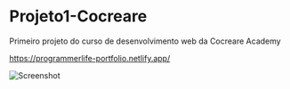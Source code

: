 # Projeto1-Cocreare
Primeiro projeto do curso de desenvolvimento web da Cocreare Academy

https://programmerlife-portfolio.netlify.app/

![Screenshot](ProgrammerLife-Portfólio.png)
